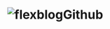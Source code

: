 # ![flexblogGithub](https://github.com/StefanCamargo/FlexBlog/assets/122215739/2ad9ee83-cb85-4ad8-b913-94e0157aaf49)
